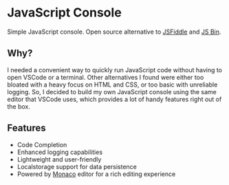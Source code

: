 # JavaScript Console

Simple JavaScript console. Open source alternative to [JSFiddle](https://jsfiddle.net) and [JS Bin](https://jsbin.com).

## Why?
I needed a convenient way to quickly run JavaScript code without having to open VSCode or a terminal. Other alternatives I found were either too bloated with a heavy focus on HTML and CSS, or too basic with unreliable logging. So, I decided to build my own JavaScript console using the same editor that VSCode uses, which provides a lot of handy features right out of the box.

## Features
- Code Completion
- Enhanced logging capabilities
- Lightweight and user-friendly
- Localstorage support for data persistence
- Powered by [Monaco](https://microsoft.github.io/monaco-editor/) editor for a rich editing experience
